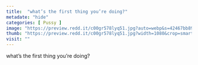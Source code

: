 ```yaml
---
title:  "what’s the first thing you’re doing?"
metadate: "hide"
categories: [ Pussy ]
image: "https://preview.redd.it/c00gr578lyq51.jpg?auto=webp&s=42467bb89729917da2cbdbcebbc4479ff09bd0ad"
thumb: "https://preview.redd.it/c00gr578lyq51.jpg?width=1080&crop=smart&auto=webp&s=68049fd68d508902ef8157375ccb59482ec58544"
visit: ""
---
```

what’s the first thing you’re doing?
